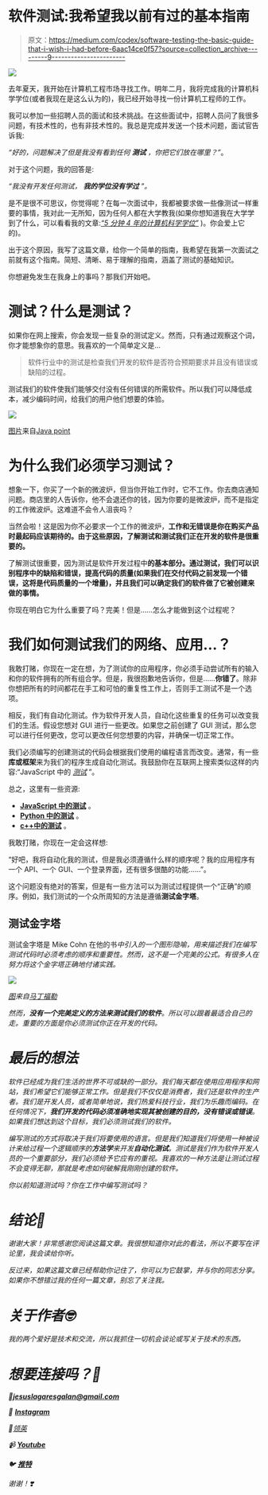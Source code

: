 # 软件测试:我希望我以前有过的基本指南

> 原文：<https://medium.com/codex/software-testing-the-basic-guide-that-i-wish-i-had-before-6aac14ce0f57?source=collection_archive---------9----------------------->

![](img/d94911a13bd33eb5e34971f0bd5a16bd.png)

去年夏天，我开始在计算机工程市场寻找工作。明年二月，我将完成我的计算机科学学位(或者我现在是这么认为的)，我已经开始寻找一份计算机工程师的工作。

我可以参加一些招聘人员的面试和技术挑战。在这些面试中，招聘人员问了我很多问题，有技术性的，也有非技术性的。我总是完成并发送一个技术问题，面试官告诉我:

*“好的，问题解决了但是我没有看到任何* ***测试*** *，你把它们放在哪里？”*。

对于这个问题，我的回答是:

*“我没有开发任何测试，* ***我的学位没有学过*** *”。*

是不是很不可思议，你觉得呢？在每一次面试中，我都被要求做一些像测试一样重要的事情，我对此一无所知，因为任何人都在大学教我(如果你想知道我在大学学到了什么，可以看看我的文章:[*“5 分钟 4 年的计算机科学学位”*](/@jesuslagares/4-years-of-a-computer-science-degree-in-5-minutes-2fdbf915e627) )。你会爱上它的)。

出于这个原因，我写了这篇文章，给你一个简单的指南，我希望在我第一次面试之前就有这个指南。简短、清晰、易于理解的指南，涵盖了测试的基础知识。

你想避免发生在我身上的事吗？那我们开始吧。

# 测试？什么是测试？

如果你在网上搜索，你会发现一些复杂的测试定义。然而，只有通过观察这个词，你才能想象你的意思。我喜欢的一个简单定义是…

> 软件行业中的测试是检查我们开发的软件是否符合预期要求并且没有错误或缺陷的过程。

测试我们的软件使我们能够交付没有任何错误的所需软件。所以我们可以降低成本，减少编码时间，给我们的用户他们想要的体验。

![](img/89add84b552f5a4987296389bce86b33.png)

[图片](https://www.javatpoint.com/software-testing-tutorial)来自[Java point](https://www.javatpoint.com/software-testing-tutorial)

# 为什么我们必须学习测试？

想象一下，你买了一个新的微波炉，但当你开始工作时，它不工作。你去商店通知问题。商店里的人告诉你，他不会退还你的钱，因为你要的是微波炉，而不是指定的工作微波炉。这难道不会令人沮丧吗？

当然会啦！这是因为你不必要求一个工作的微波炉，**工作和无错误是你在购买产品时最起码应该期待的。由于这些原因，了解测试和测试我们正在开发的软件是很重要的。**

了解测试很重要，因为测试是软件开发过程中**的基本部分。通过测试，我们可以识别程序中的缺陷和错误，提高代码的质量(如果我们在交付代码之前发现一个错误，这将是代码质量的一个增量)，并且我们可以确定我们的软件做了它被创建来做的事情。**

你现在明白它为什么重要了吗？完美！但是……怎么才能做到这个过程呢？

# 我们如何测试我们的网络、应用…？

我敢打赌，你现在一定在想，为了测试你的应用程序，你必须手动尝试所有的输入和你的软件拥有的所有组合学。但是，我很抱歉地告诉你，但是……**你错了**。除非你想把所有的时间都花在手工和可怕的重复性工作上，否则手工测试不是一个选项。

相反，我们有自动化测试。作为软件开发人员，自动化这些重复的任务可以改变我们的生活。假设您想对 GUI 进行一些更改。如果您之前创建了 GUI 测试，那么您可以进行任何更改，您可以更改任何您想要的内容，并确保一切正常工作。

我们必须编写的创建测试的代码会根据我们使用的编程语言而改变。通常，有一些**库或框架**来为我们的程序生成自动化测试。我鼓励你在互联网上搜索类似这样的内容:“JavaScript 中的 [*测试*](https://www.google.com/search?q=Testing+in+JavaScript&rlz=1C1DIMC_enES817ES817&oq=testing+in+java&aqs=chrome.0.69i59j69i57j0i22i30l4j69i60j69i61.3806j0j7&sourceid=chrome&ie=UTF-8) ”。

总之，这里有一些资源:

*   [**JavaScript 中的测试**](https://www.browserstack.com/guide/unit-testing-in-javascript#:~:text=JavaScript%20Unit%20Testing%20is%20a,organized%20in%20the%20test%20suite.) 。
*   [**Python 中的测试**](https://realpython.com/python-testing/) 。
*   [**c++中的测试**](https://github.com/google/googletest) 。

我敢打赌，你现在一定会这样想:

“好吧，我将自动化我的测试，但是我必须遵循什么样的顺序呢？我的应用程序有一个 API、一个 GUI、一个登录界面，还有很多很酷的功能……”。

这个问题没有绝对的答案，但是有一些方法可以为测试过程提供一个“正确”的顺序。例如，我们测试的一个众所周知的方法是遵循**测试金字塔**。

## 测试金字塔

测试金字塔是 Mike Cohn 在他的书[](https://amzn.to/3RnSXzs)*中引入的一个图形隐喻，用来描述我们在编写测试代码时必须考虑的顺序和重要性。然而，这不是一个完美的公式。有很多人在努力将这个金字塔正确地付诸实践。*

*![](img/6275717b7bf8c4b2b4171a4b08cfc78c.png)*

*[图](https://martinfowler.com/articles/practical-test-pyramid.html)来自[马丁福勒](https://martinfowler.com/articles/practical-test-pyramid.html)*

*然而，**没有一个完美定义的方法来测试我们的软件**。所以可以跟着最适合自己的走。重要的方面是你必须测试你正在开发的代码。*

# *最后的想法*

*软件已经成为我们生活的世界不可或缺的一部分。我们每天都在使用应用程序和网站，我们希望它们能够正常工作。但是我们不仅仅是消费者，我们还是软件的生产者。我们是开发人员，或者简单地说，我们热爱科技行业，我们为乐趣而编码。在任何情况下，**我们开发的代码必须准确地实现其被创建的目的，没有错误或错误**。如果我们想达到这个目标，我们必须测试我们的软件。*

*编写测试的方式将取决于我们将要使用的语言。但是我们知道我们将使用一种被设计来给过程一个逻辑顺序的**方法学**来开发**自动化测试**。测试是我们作为软件开发人员的一个重要部分，我们必须给予它应有的重视。我喜欢的一种方法是让测试过程不会变得无聊，那就是考虑如何破解我刚刚创建的软件。*

*你以前知道测试吗？你在工作中编写测试吗？*

# *结论👋*

*谢谢大家！非常感谢您阅读这篇文章。我很想知道你对此的看法，所以不要写在评论里，我会读给你听。*

*反过来，如果这篇文章已经帮助你记住了，你可以为它鼓掌，并与你的同志分享。如果你不想错过我的任何一篇文章，别忘了关注我。*

# *关于作者🤓*

*我的两个爱好是技术和交流，所以我抓住一切机会谈论或写关于技术的东西。*

# *想要连接吗？📲*

*📩**jesuslagaresgalan@gmail.com***

*📸 [**Instagram**](https://instagram.com/jesuslagares_)*

*💼[领英 ](https://www.linkedin.com/in/jesus-lagares/)*

*📹 [**Youtube**](https://www.youtube.com/c/Jes%C3%BAsLagares)*

*🐦 [**推特**](https://twitter.com/jesuslagares_)*

*谢谢！❣️*